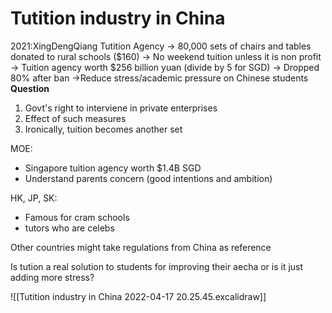 # Tutition industry in China
2021:XingDengQiang Tutition Agency
-> 80,000 sets of chairs and tables donated to rural schools ($160)
-> No weekend tuition unless it is non profit
-> Tuition agency worth $256 billion yuan  (divide by 5 for SGD)
-> Dropped 80% after ban
->Reduce stress/academic pressure on Chinese students
**Question**
1) Govt's right to interviene in private enterprises
2) Effect of such measures
3) Ironically, tuition becomes another set

MOE:
- Singapore tuition agency worth $1.4B SGD
- Understand parents concern (good intentions and ambition)


HK, JP, SK:
- Famous for cram schools
- tutors who are celebs

Other countries might take regulations from China as reference 

Is tution a real solution to students for improving their aecha
or is it just adding more stress?


![[Tutition industry in China 2022-04-17 20.25.45.excalidraw]]